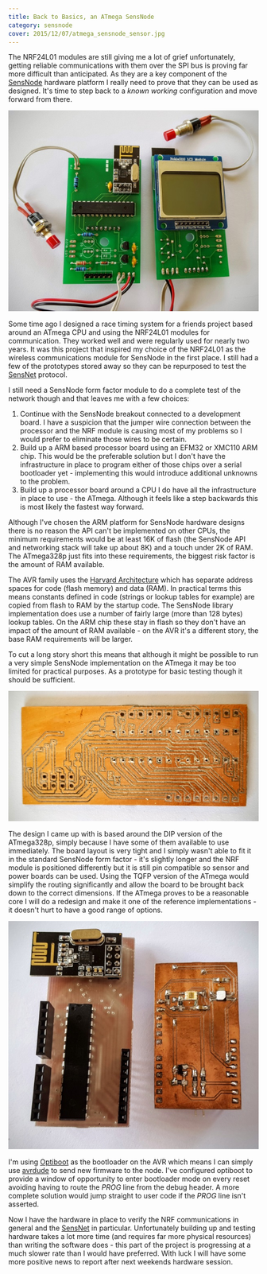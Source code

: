 ```yaml
---
title: Back to Basics, an ATmega SensNode
category: sensnode
cover: 2015/12/07/atmega_sensnode_sensor.jpg
---
```

The NRF24L01 modules are still giving me a lot of grief unfortunately, getting
reliable communications with them over the SPI bus is proving far more difficult
than anticipated. As they are a key component of the [SensNode](/pages/sensnode/about.html)
hardware platform I really need to prove that they can be used as designed. It's
time to step back to a *known working* configuration and move forward from there.

![Swim Timer Modules](/images/2015/12/07/swimtimer.jpg)

Some time ago I designed a race timing system for a friends project based
around an ATmega CPU and using the NRF24L01 modules for communication. They
worked well and were regularly used for nearly two years. It was this project
that inspired my choice of the NRF24L01 as the wireless communications module
for SensNode in the first place. I still had a few of the prototypes stored
away so they can be repurposed to test the [SensNet](/pages/sensnet/about.html)
protocol.

I still need a SensNode form factor module to do a complete test of the network
though and that leaves me with a few choices:

1. Continue with the SensNode breakout connected to a development board. I have
   a suspicion that the jumper wire connection between the processor and the
   NRF module is causing most of my problems so I would prefer to eliminate
   those wires to be certain.
2. Build up a ARM based processor board using an EFM32 or XMC110 ARM chip. This
   would be the preferable solution but I don't have the infrastructure in place
   to program either of those chips over a serial bootloader yet - implementing
   this would introduce additional unknowns to the problem.
3. Build up a processor board around a CPU I do have all the infrastructure in
   place to use - the ATmega. Although it feels like a step backwards this is
   most likely the fastest way forward.

Although I've chosen the ARM platform for SensNode hardware designs there is
no reason the API can't be implemented on other CPUs, the minimum requirements
would be at least 16K of flash (the SensNode API and networking stack will
take up about 8K) and a touch under 2K of RAM. The ATmega328p just fits into
these requirements, the biggest risk factor is the amount of RAM available.

The AVR family uses the [Harvard Architecture](https://en.wikipedia.org/wiki/Harvard_architecture)
which has separate address spaces for code (flash memory) and data (RAM). In
practical terms this means constants defined in code (strings or lookup
tables for example) are copied from flash to RAM by the startup code. The
SensNode library implementation does use a number of fairly large (more than
128 bytes) lookup tables. On the ARM chip these stay in flash so they don't
have an impact of the amount of RAM available - on the AVR it's a different
story, the base RAM requirements will be larger.

To cut a long story short this means that although it might be possible to run
a very simple SensNode implementation on the ATmega it may be too limited for
practical purposes. As a prototype for basic testing though it should be sufficient.

![SensNode ATmega PCB](/images/2015/12/07/atmega_sensnode.jpg)

The design I came up with is based around the DIP version of the ATmega328p,
simply because I have some of them available to use immediately. The board
layout is very tight and I simply wasn't able to fit it in the standard
SensNode form factor - it's slightly longer and the NRF module is positioned
differently but it is still pin compatible so sensor and power boards can
be used. Using the TQFP version of the ATmega would simplify the routing
significantly and allow the board to be brought back down to the correct
dimensions. If the ATmega proves to be a reasonable core I will do a redesign
and make it one of the reference implementations - it doesn't hurt to have a
good range of options.

![ATmega Form Factor](/images/2015/12/07/atmega_sensnode_sensor.jpg)

I'm using [Optiboot](https://github.com/Optiboot/optiboot) as the bootloader
on the AVR which means I can simply use [avrdude](http://www.nongnu.org/avrdude/)
to send new firmware to the node. I've configured optiboot to provide a window
of opportunity to enter bootloader mode on every reset avoiding having to route
the *PROG* line from the debug header. A more complete solution would jump
straight to user code if the *PROG* line isn't asserted.

Now I have the hardware in place to verify the NRF communications in general
and the [SensNet](/pages/sensnet/about.html) in particular. Unfortunately
building up and testing hardware takes a lot more time (and requires far more
physical resources) than writing the software does - this part of the project
is progressing at a much slower rate than I would have preferred. With luck
I will have some more positive news to report after next weekends hardware
session.

